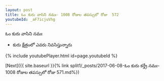 ```yaml
---
layout: post
title: ఓం కురు వాసిని నమః- 1008 రోజుల తపస్సులో రోజు  572
youtubeId: _aF7icjuVhg
---
```

 
 
 ఓం కురు వాసిని నమః  
 
 -  కురు క్షేత్రంలో ఎవరు నివసిస్తున్నారు 
 
  
 
  
 
 
 
 
 
 


{% include youtubePlayer.html id=page.youtubeId %}
 
[Next]({{ site.baseurl }}{% link  split1/_posts/2017-06-08-ఓం కురు కర్త్రే నమః- 1008 రోజుల తపస్సులో రోజు  571.md%})
 
